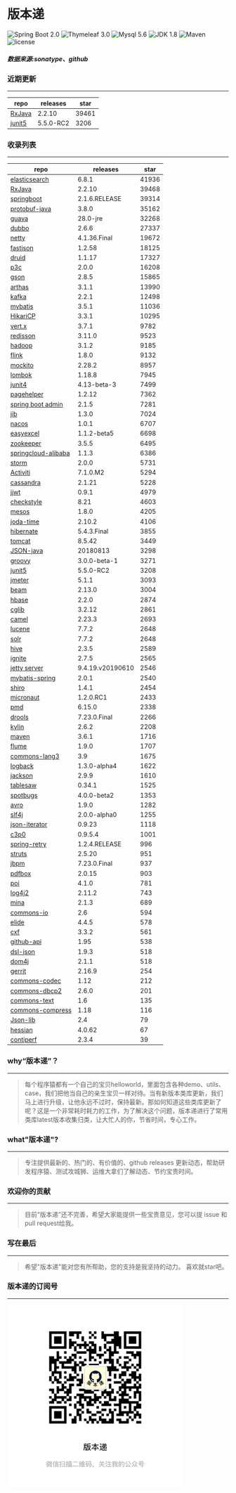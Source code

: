 # 版本递
![Spring Boot 2.0](https://img.shields.io/badge/Spring%20Boot-2.0-brightgreen.svg)
![Thymeleaf 3.0](https://img.shields.io/badge/Thymeleaf-3.0-yellow.svg)
![Mysql 5.6](https://img.shields.io/badge/Mysql-5.6-blue.svg)
![JDK 1.8](https://img.shields.io/badge/JDK-1.8-brightgreen.svg)
![Maven](https://img.shields.io/badge/Maven-3.5.0-yellowgreen.svg)
![license](https://img.shields.io/badge/license-Apache%202-blue.svg)
##### 数据来源:sonatype、github

### 近期更新
---
repo | releases | star
---|---|---
[RxJava](https://github.com/ReactiveX/RxJava) | 2.2.10 | 39461
[junit5](https://github.com/junit-team/junit5) | 5.5.0-RC2 | 3206

### 收录列表
---
repo | releases | star
---|---|---
[elasticsearch](https://github.com/elastic/elasticsearch) | 6.8.1 | 41936 
[RxJava](https://github.com/ReactiveX/RxJava) | 2.2.10 | 39468 
[springboot](https://github.com/spring-projects/spring-boot) | 2.1.6.RELEASE | 39314 
[protobuf-java](https://github.com/protocolbuffers/protobuf) | 3.8.0 | 35162 
[guava](https://github.com/google/guava) | 28.0-jre | 32268 
[dubbo](https://github.com/apache/incubator-dubbo) | 2.6.6 | 27337 
[netty](https://github.com/netty/netty) | 4.1.36.Final | 19672 
[fastjson](https://github.com/alibaba/fastjson) | 1.2.58 | 18125 
[druid](https://github.com/alibaba/druid) | 1.1.17 | 17327 
[p3c](https://github.com/alibaba/p3c) | 2.0.0 | 16208 
[gson](https://github.com/google/gson) | 2.8.5 | 15865 
[arthas](https://github.com/alibaba/arthas) | 3.1.1 | 13990 
[kafka](https://github.com/apache/kafka) | 2.2.1 | 12498 
[mybatis](https://github.com/mybatis/mybatis-3) | 3.5.1 | 11036 
[HikariCP](https://github.com/brettwooldridge/HikariCP) | 3.3.1 | 10295 
[vert.x](https://github.com/eclipse-vertx/vert.x) | 3.7.1 | 9782 
[redisson](https://github.com/redisson/redisson) | 3.11.0 | 9523 
[hadoop](https://github.com/apache/hadoop) | 3.1.2 | 9185 
[flink](https://github.com/apache/flink) | 1.8.0 | 9132 
[mockito](https://github.com/mockito/mockito) | 2.28.2 | 8957 
[lombok](https://github.com/rzwitserloot/lombok) | 1.18.8 | 7945 
[junit4](https://github.com/junit-team/junit4) | 4.13-beta-3 | 7499 
[pagehelper](https://github.com/pagehelper/Mybatis-PageHelper) | 1.2.12 | 7362 
[spring boot admin](https://github.com/codecentric/spring-boot-admin) | 2.1.5 | 7281 
[jib](https://github.com/GoogleContainerTools/jib) | 1.3.0 | 7024 
[nacos](https://github.com/alibaba/nacos) | 1.0.1 | 6707 
[easyexcel](https://github.com/alibaba/easyexcel) | 1.1.2-beta5 | 6698 
[zookeeper](https://github.com/apache/zookeeper) | 3.5.5 | 6495 
[springcloud-alibaba](https://github.com/spring-cloud-incubator/spring-cloud-alibaba) | 1.1.3 | 6386 
[storm](https://github.com/apache/storm) | 2.0.0 | 5731 
[Activiti](https://github.com/Activiti/Activiti) | 7.1.0.M2 | 5294 
[cassandra](https://github.com/apache/cassandra) | 2.1.21 | 5228 
[jjwt](https://github.com/jwtk/jjwt) | 0.9.1 | 4979 
[checkstyle](https://github.com/checkstyle/checkstyle) | 8.21 | 4603 
[mesos](https://github.com/apache/mesos) | 1.8.0 | 4205 
[joda-time](https://github.com/JodaOrg/joda-time) | 2.10.2 | 4106 
[hibernate](https://github.com/hibernate/hibernate-orm) | 5.4.3.Final | 3855 
[tomcat](https://github.com/apache/tomcat) | 8.5.42 | 3449 
[JSON-java](https://github.com/stleary/JSON-java) | 20180813 | 3298 
[groovy](https://github.com/apache/groovy) | 3.0.0-beta-1 | 3271 
[junit5](https://github.com/junit-team/junit5) | 5.5.0-RC2 | 3208 
[jmeter](https://github.com/apache/jmeter) | 5.1.1 | 3093 
[beam](https://github.com/apache/beam) | 2.13.0 | 3004 
[hbase](https://github.com/apache/hbase) | 2.2.0 | 2874 
[cglib](https://github.com/cglib/cglib) | 3.2.12 | 2861 
[camel](https://github.com/apache/camel) | 2.23.3 | 2693 
[lucene](https://github.com/apache/lucene-solr) | 7.7.2 | 2648 
[solr](https://github.com/apache/lucene-solr) | 7.7.2 | 2648 
[hive](https://github.com/apache/hive) | 2.3.5 | 2589 
[ignite](https://github.com/apache/ignite) | 2.7.5 | 2565 
[jetty server](https://github.com/eclipse/jetty.project) | 9.4.19.v20190610 | 2546 
[mybatis-spring](https://github.com/mybatis/spring-boot-starter) | 2.0.1 | 2540 
[shiro](https://github.com/apache/shiro) | 1.4.1 | 2454 
[micronaut](https://github.com/micronaut-projects/micronaut-core) | 1.2.0.RC1 | 2433 
[pmd](https://github.com/pmd/pmd) | 6.15.0 | 2338 
[drools](https://github.com/kiegroup/drools) | 7.23.0.Final | 2266 
[kylin](https://github.com/apache/kylin) | 2.6.2 | 2208 
[maven](https://github.com/apache/maven) | 3.6.1 | 1716 
[flume](https://github.com/apache/flume) | 1.9.0 | 1707 
[commons-lang3](https://github.com/apache/commons-lang) | 3.9 | 1675 
[logback](https://github.com/qos-ch/logback) | 1.3.0-alpha4 | 1622 
[jackson](https://github.com/FasterXML/jackson-core) | 2.9.9 | 1610 
[tablesaw](https://github.com/jtablesaw/tablesaw) | 0.34.1 | 1525 
[spotbugs](https://github.com/spotbugs/spotbugs) | 4.0.0-beta2 | 1353 
[avro](https://github.com/apache/avro) | 1.9.0 | 1282 
[slf4j](https://github.com/qos-ch/slf4j) | 2.0.0-alpha0 | 1255 
[json-iterator](https://github.com/json-iterator/java) | 0.9.23 | 1118 
[c3p0](https://github.com/swaldman/c3p0) | 0.9.5.4 | 1001 
[spring-retry](https://github.com/spring-projects/spring-retry) | 1.2.4.RELEASE | 996 
[struts](https://github.com/apache/struts) | 2.5.20 | 951 
[jbpm](https://github.com/kiegroup/jbpm) | 7.23.0.Final | 937 
[pdfbox](https://github.com/apache/pdfbox) | 2.0.15 | 903 
[poi](https://github.com/apache/poi) | 4.1.0 | 781 
[log4j2](https://github.com/apache/logging-log4j2) | 2.11.2 | 743 
[mina](https://github.com/apache/mina) | 2.1.3 | 689 
[commons-io](https://github.com/apache/commons-io) | 2.6 | 594 
[elide](https://github.com/yahoo/elide) | 4.4.5 | 578 
[cxf](https://github.com/apache/cxf) | 3.3.2 | 561 
[github-api](https://github.com/kohsuke/github-api) | 1.95 | 538 
[dsl-json](https://github.com/ngs-doo/dsl-json) | 1.9.3 | 518 
[dom4j](https://github.com/dom4j/dom4j) | 2.1.1 | 518 
[gerrit](https://github.com/GerritCodeReview/gerrit) | 2.16.9 | 254 
[commons-codec](https://github.com/apache/commons-codec) | 1.12 | 212 
[commons-dbcp2](https://github.com/apache/commons-dbcp) | 2.6.0 | 201 
[commons-text](https://github.com/apache/commons-text) | 1.6 | 135 
[commons-compress](https://github.com/apache/commons-compress) | 1.18 | 116 
[Json-lib](https://github.com/aalmiray/Json-lib) | 2.4 | 79 
[hessian](https://github.com/ebourg/hessian) | 4.0.62 | 67 
[contiperf](https://github.com/lucaspouzac/contiperf) | 2.3.4 | 39 

### why“版本递”？
--- 
>每个程序猿都有一个自己的宝贝helloworld，里面包含各种demo、utils、case，我们把他当自己的亲生宝贝一样对待。当有新版本类库更新，我们马上进行升级，让他永远不过时，保持最新。那如何知道这些类库更新了呢？这是一个非常耗时耗力的工作，为了解决这个问题，版本递进行了常用类库latest版本收集归类，让大忙人的你，节省时间，专心工作。


### what"版本递"?
---
> 专注提供最新的、热门的、有价值的、github releases 更新动态，帮助研发程序猿、测试攻城狮、运维大拿们了解动态、节约宝贵时间。

### 欢迎你的贡献
---
> 目前“版本递”还不完善，希望大家能提供一些宝贵意见，您可以提 issue 和 pull request给我。


### 写在最后
---
> 希望"版本递"能对您有所帮助，您的支持是我坚持的动力。
> 喜欢就star吧。

### 版本递的订阅号
---
<img src="https://github.com/jartisan2001/latest/blob/master/Image.jpg" width="400" hegiht="400" align=left />